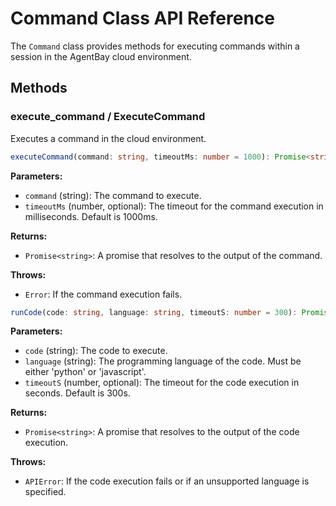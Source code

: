 # Command Class API Reference

The `Command` class provides methods for executing commands within a session in the AgentBay cloud environment.

## Methods

### execute_command / ExecuteCommand

Executes a command in the cloud environment.


```typescript
executeCommand(command: string, timeoutMs: number = 1000): Promise<string>
```

**Parameters:**
- `command` (string): The command to execute.
- `timeoutMs` (number, optional): The timeout for the command execution in milliseconds. Default is 1000ms.

**Returns:**
- `Promise<string>`: A promise that resolves to the output of the command.

**Throws:**
- `Error`: If the command execution fails.


```typescript
runCode(code: string, language: string, timeoutS: number = 300): Promise<string>
```

**Parameters:**
- `code` (string): The code to execute.
- `language` (string): The programming language of the code. Must be either 'python' or 'javascript'.
- `timeoutS` (number, optional): The timeout for the code execution in seconds. Default is 300s.

**Returns:**
- `Promise<string>`: A promise that resolves to the output of the code execution.

**Throws:**
- `APIError`: If the code execution fails or if an unsupported language is specified.
